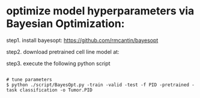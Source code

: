 # optimize model hyperparameters via Bayesian Optimization: 

step1. install bayesopt: https://github.com/rmcantin/bayesopt

step2. download pretrained cell line model at:

step3. execute the following python script

```{python}

# tune parameters
$ python ./script/BayesOpt.py -train -valid -test -f PID -pretrained -task classification -o Tumor.PID  
```
